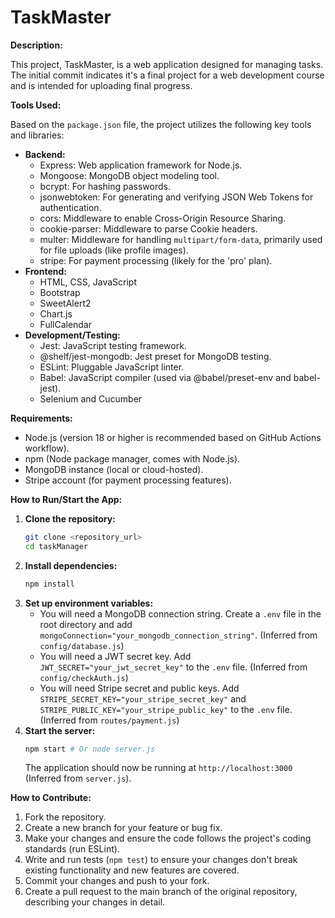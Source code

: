 # TaskMaster

**Description:**

This project, TaskMaster, is a web application designed for managing tasks. The initial commit indicates it's a final project for a web development course and is intended for uploading final progress.

**Tools Used:**

Based on the `package.json` file, the project utilizes the following key tools and libraries:

* **Backend:**
    * Express: Web application framework for Node.js.
    * Mongoose: MongoDB object modeling tool.
    * bcrypt: For hashing passwords.
    * jsonwebtoken: For generating and verifying JSON Web Tokens for authentication.
    * cors: Middleware to enable Cross-Origin Resource Sharing.
    * cookie-parser: Middleware to parse Cookie headers.
    * multer: Middleware for handling `multipart/form-data`, primarily used for file uploads (like profile images).
    * stripe: For payment processing (likely for the 'pro' plan).
* **Frontend:**
    * HTML, CSS, JavaScript
    * Bootstrap 
    * SweetAlert2 
    * Chart.js 
    * FullCalendar 
* **Development/Testing:**
    * Jest: JavaScript testing framework.
    * @shelf/jest-mongodb: Jest preset for MongoDB testing.
    * ESLint: Pluggable JavaScript linter.
    * Babel: JavaScript compiler (used via @babel/preset-env and babel-jest).
    * Selenium and Cucumber

**Requirements:**

* Node.js (version 18 or higher is recommended based on GitHub Actions workflow).
* npm (Node package manager, comes with Node.js).
* MongoDB instance (local or cloud-hosted).
* Stripe account (for payment processing features).


**How to Run/Start the App:**

1.  **Clone the repository:**
    ```bash
    git clone <repository_url>
    cd taskManager
    ```
2.  **Install dependencies:**
    ```bash
    npm install
    ```
3.  **Set up environment variables:**
    * You will need a MongoDB connection string. Create a `.env` file in the root directory and add `mongoConnection="your_mongodb_connection_string"`. (Inferred from `config/database.js`)
    * You will need a JWT secret key. Add `JWT_SECRET="your_jwt_secret_key"` to the `.env` file. (Inferred from `config/checkAuth.js`)
    * You will need Stripe secret and public keys. Add `STRIPE_SECRET_KEY="your_stripe_secret_key"` and `STRIPE_PUBLIC_KEY="your_stripe_public_key"` to the `.env` file. (Inferred from `routes/payment.js`)
4.  **Start the server:**
    ```bash
    npm start # Or node server.js
    ```
    The application should now be running at `http://localhost:3000` (Inferred from `server.js`).

**How to Contribute:**

1.  Fork the repository.
2.  Create a new branch for your feature or bug fix.
3.  Make your changes and ensure the code follows the project's coding standards (run ESLint).
4.  Write and run tests (`npm test`) to ensure your changes don't break existing functionality and new features are covered.
5.  Commit your changes and push to your fork.
6.  Create a pull request to the main branch of the original repository, describing your changes in detail.
